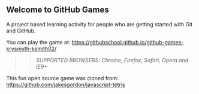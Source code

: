 ## Welcome to GitHub Games

A project based learning activity for people who are getting started with Git and GitHub.

You can play the game at: https://githubschool.github.io/github-games-krysmyth-ksmith02/

>> _*SUPPORTED BROWSERS*: Chrome, Firefox, Safari, Opera and IE9+_

This fun open source game was cloned from: https://github.com/jakesgordon/javascript-tetris
